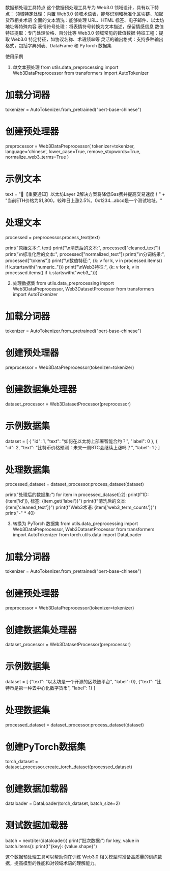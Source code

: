 数据预处理工具特点
这个数据预处理工具专为 Web3.0 领域设计，具有以下特点：
领域特定处理：内置 Web3.0 领域术语表，能够识别和标准化区块链、加密货币相关术语
全面的文本清洗：能够处理 URL、HTML 标签、电子邮件、以太坊地址等特殊内容
表情符号处理：将表情符号转换为文本描述，保留情感信息
数值特征提取：专门处理价格、百分比等 Web3.0 领域常见的数值数据
特征工程：提取 Web3.0 特定特征，如协议名称、术语频率等
灵活的输出格式：支持多种输出格式，包括字典列表、DataFrame 和 PyTorch 数据集


使用示例
1. 单文本预处理
from utils.data_preprocessing import Web3DataPreprocessor
from transformers import AutoTokenizer

# 加载分词器
tokenizer = AutoTokenizer.from_pretrained("bert-base-chinese")

# 创建预处理器
preprocessor = Web3DataPreprocessor(
    tokenizer=tokenizer,
    language='chinese',
    lower_case=True,
    remove_stopwords=True,
    normalize_web3_terms=True
)

# 示例文本
text = "📢【重要通知】以太坊Layer 2解决方案将降低Gas费并提高交易速度！" + \
       "当前ETH价格为$1,800，较昨日上涨2.5%。0x1234...abcd是一个测试地址。"

# 处理文本
processed = preprocessor.process_text(text)

print("原始文本:", text)
print("\n清洗后的文本:", processed["cleaned_text"])
print("\n标准化后的文本:", processed["normalized_text"])
print("\n分词结果:", processed["tokens"])
print("\n数值特征:", {k: v for k, v in processed.items() if k.startswith("numeric_")})
print("\nWeb3特征:", {k: v for k, v in processed.items() if k.startswith("web3_")})

2. 处理数据集
from utils.data_preprocessing import Web3DataPreprocessor, Web3DatasetProcessor
from transformers import AutoTokenizer

# 加载分词器
tokenizer = AutoTokenizer.from_pretrained("bert-base-chinese")

# 创建预处理器
preprocessor = Web3DataPreprocessor(tokenizer=tokenizer)

# 创建数据集处理器
dataset_processor = Web3DatasetProcessor(preprocessor)

# 示例数据集
dataset = [
    {
        "id": 1,
        "text": "如何在以太坊上部署智能合约？",
        "label": 0
    },
    {
        "id": 2,
        "text": "比特币价格预测：未来一周BTC会继续上涨吗？",
        "label": 1
    }
]

# 处理数据集
processed_dataset = dataset_processor.process_dataset(dataset)

print("处理后的数据集:")
for item in processed_dataset[:2]:
    print(f"ID: {item['id']}, 标签: {item.get('label')}")
    print(f"清洗后的文本: {item['cleaned_text']}")
    print(f"Web3术语: {item['web3_term_counts']}")
    print("-" * 40)

3. 转换为 PyTorch 数据集
from utils.data_preprocessing import Web3DataPreprocessor, Web3DatasetProcessor
from transformers import AutoTokenizer
from torch.utils.data import DataLoader

# 加载分词器
tokenizer = AutoTokenizer.from_pretrained("bert-base-chinese")

# 创建预处理器
preprocessor = Web3DataPreprocessor(tokenizer=tokenizer)

# 创建数据集处理器
dataset_processor = Web3DatasetProcessor(preprocessor)

# 示例数据集
dataset = [
    {"text": "以太坊是一个开源的区块链平台", "label": 0},
    {"text": "比特币是第一种去中心化数字货币", "label": 1}
]

# 处理数据集
processed_dataset = dataset_processor.process_dataset(dataset)

# 创建PyTorch数据集
torch_dataset = dataset_processor.create_torch_dataset(processed_dataset)

# 创建数据加载器
dataloader = DataLoader(torch_dataset, batch_size=2)

# 测试数据加载器
batch = next(iter(dataloader))
print("批次数据:")
for key, value in batch.items():
    print(f"{key}: {value.shape}")

这个数据预处理工具可以帮助你在训练 Web3.0 相关模型时准备高质量的训练数据，提高模型的性能和对领域术语的理解能力。
